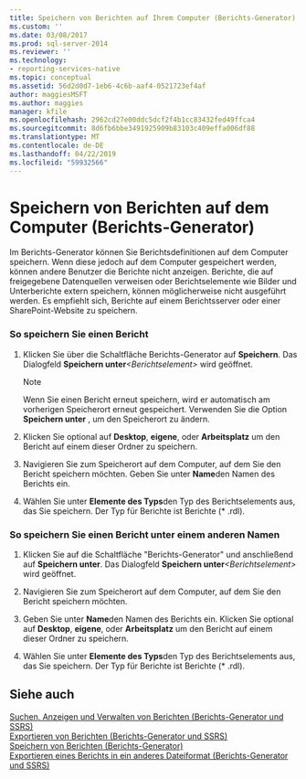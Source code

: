 ```yaml
---
title: Speichern von Berichten auf Ihrem Computer (Berichts-Generator) | Microsoft-Dokumentation
ms.custom: ''
ms.date: 03/08/2017
ms.prod: sql-server-2014
ms.reviewer: ''
ms.technology:
- reporting-services-native
ms.topic: conceptual
ms.assetid: 56d2d0d7-1eb6-4c6b-aaf4-0521723ef4af
author: maggiesMSFT
ms.author: maggies
manager: kfile
ms.openlocfilehash: 2962cd27e00ddc5dcf2f4b1cc83432fed49ffca4
ms.sourcegitcommit: 8d6fb6bbe3491925909b83103c409effa006df88
ms.translationtype: MT
ms.contentlocale: de-DE
ms.lasthandoff: 04/22/2019
ms.locfileid: "59932566"
---
```

# <a name="save-reports-to-your-computer-report-builder"></a>Speichern von Berichten auf dem Computer (Berichts-Generator)
  Im Berichts-Generator können Sie Berichtsdefinitionen auf dem Computer speichern. Wenn diese jedoch auf dem Computer gespeichert werden, können andere Benutzer die Berichte nicht anzeigen. Berichte, die auf freigegebene Datenquellen verweisen oder Berichtselemente wie Bilder und Unterberichte extern speichern, können möglicherweise nicht ausgeführt werden. Es empfiehlt sich, Berichte auf einem Berichtsserver oder einer SharePoint-Website zu speichern.  
  
### <a name="to-save-a-report"></a>So speichern Sie einen Bericht  
  
1.  Klicken Sie über die Schaltfläche Berichts-Generator auf **Speichern**. Das Dialogfeld **Speichern unter**_\<Berichtselement>_ wird geöffnet.  
  
    > [!NOTE]  
    >  Wenn Sie einen Bericht erneut speichern, wird er automatisch am vorherigen Speicherort erneut gespeichert. Verwenden Sie die Option **Speichern unter** , um den Speicherort zu ändern.  
  
2.  Klicken Sie optional auf **Desktop**, **eigene**, oder **Arbeitsplatz** um den Bericht auf einem dieser Ordner zu speichern.  
  
3.  Navigieren Sie zum Speicherort auf dem Computer, auf dem Sie den Bericht speichern möchten. Geben Sie unter **Name**den Namen des Berichts ein.  
  
4.  Wählen Sie unter **Elemente des Typs**den Typ des Berichtselements aus, das Sie speichern. Der Typ für Berichte ist Berichte (* .rdl).  
  
### <a name="to-save-a-report-as-a-different-name"></a>So speichern Sie einen Bericht unter einem anderen Namen  
  
1.  Klicken Sie auf die Schaltfläche "Berichts-Generator" und anschließend auf **Speichern unter**. Das Dialogfeld **Speichern unter**_\<Berichtselement>_ wird geöffnet.  
  
2.  Navigieren Sie zum Speicherort auf dem Computer, auf dem Sie den Bericht speichern möchten.  
  
3.  Geben Sie unter **Name**den Namen des Berichts ein. Klicken Sie optional auf **Desktop**, **eigene**, oder **Arbeitsplatz** um den Bericht auf einem dieser Ordner zu speichern.  
  
4.  Wählen Sie unter **Elemente des Typs**den Typ des Berichtselements aus, das Sie speichern. Der Typ für Berichte ist Berichte (* .rdl).  
  
## <a name="see-also"></a>Siehe auch  
 [Suchen, Anzeigen und Verwalten von Berichten (Berichts-Generator und SSRS)](report-builder/finding-viewing-and-managing-reports-report-builder-and-ssrs.md)   
 [Exportieren von Berichten &#40;Berichts-Generator und SSRS&#41;](report-builder/export-reports-report-builder-and-ssrs.md)   
 [Speichern von Berichten &#40;Berichts-Generator&#41;](report-builder/saving-reports-report-builder.md)   
 [Exportieren eines Berichts in ein anderes Dateiformat &#40;Berichts-Generator und SSRS&#41;](../../2014/reporting-services/export-a-report-as-another-file-type-report-builder-and-ssrs.md)  
  
  
